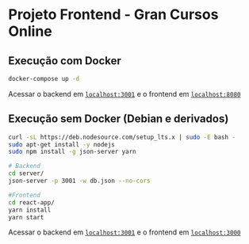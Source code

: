 # Projeto Frontend - Gran Cursos Online

## Execução com Docker

```sh
docker-compose up -d
```
Acessar o backend em [`localhost:3001`](http://localhost:3001) e o frontend em [`localhost:8080`](http://localhost:8080)

## Execução sem Docker (Debian e derivados)

```sh
curl -sL https://deb.nodesource.com/setup_lts.x | sudo -E bash -
sudo apt-get install -y nodejs
sudo npm install -g json-server yarn

# Backend
cd server/
json-server -p 3001 -w db.json --no-cors

#Frontend
cd react-app/
yarn install
yarn start
```
Acessar o backend em [`localhost:3001`](http://localhost:3001) e o frontend em [`localhost:3000`](http://localhost:3000)
